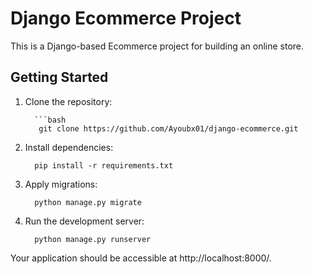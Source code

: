 # Django Ecommerce Project

This is a Django-based Ecommerce project for building an online store.

## Getting Started

1. Clone the repository:
      
         ```bash
          git clone https://github.com/Ayoubx01/django-ecommerce.git

2. Install dependencies:

         pip install -r requirements.txt

3. Apply migrations:

         python manage.py migrate

4. Run the development server:

         python manage.py runserver


Your application should be accessible at http://localhost:8000/.
